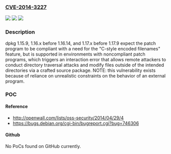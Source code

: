 ### [CVE-2014-3227](https://cve.mitre.org/cgi-bin/cvename.cgi?name=CVE-2014-3227)
![](https://img.shields.io/static/v1?label=Product&message=n%2Fa&color=blue)
![](https://img.shields.io/static/v1?label=Version&message=n%2Fa&color=blue)
![](https://img.shields.io/static/v1?label=Vulnerability&message=n%2Fa&color=brighgreen)

### Description

dpkg 1.15.9, 1.16.x before 1.16.14, and 1.17.x before 1.17.9 expect the patch program to be compliant with a need for the "C-style encoded filenames" feature, but is supported in environments with noncompliant patch programs, which triggers an interaction error that allows remote attackers to conduct directory traversal attacks and modify files outside of the intended directories via a crafted source package. NOTE: this vulnerability exists because of reliance on unrealistic constraints on the behavior of an external program.

### POC

#### Reference
- http://openwall.com/lists/oss-security/2014/04/29/4
- https://bugs.debian.org/cgi-bin/bugreport.cgi?bug=746306

#### Github
No PoCs found on GitHub currently.

